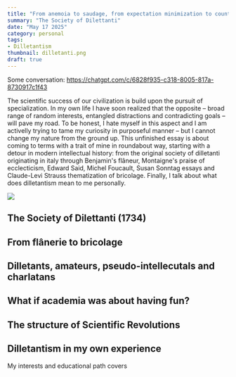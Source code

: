 ```yaml
---
title: "From anemoia to saudage, from expectation minimization to counterfactuals – On Regret in literature and machine learning algorithms"
summary: "The Society of Dilettanti"
date: "May 17 2025"
category: personal
tags:
- Dilletantism
thumbnail: dilletanti.png
draft: true
---
```


Some conversation: https://chatgpt.com/c/6828f935-c318-8005-817a-8730917c1f43

The scientific success of our civilization is build upon the pursuit of specialization. In my own life I have soon realized that the opposite – broad range of random interests, entangled distractions and contradicting goals – will pave my road. To be honest, I hate myself in this aspect and I am activelly trying to tame my curiosity in purposeful manner – but I cannot change my nature from the ground up. This unfinished essay is about coming to terms with a trait of mine in roundabout way, starting with a detour in modern intellectual history: from the original society of dilletanti originating in italy through Benjamin's flâneur, Montaigne's praise of ecclecticism, Edward Said, Michel Foucault, Susan Sonntag essays and Claude-Levi Strauss thematization of bricolage. Finally, I talk about what does dilletantism mean to me personally.

![](dilletanti.png)

## The Society of Dilettanti (1734)

## From flânerie to bricolage 

## Dilletants, amateurs, pseudo-intellecutals and charlatans

## What if academia was about having fun?

## The structure of Scientific Revolutions

## Dilletantism in my own experience

My interests and educational path covers

